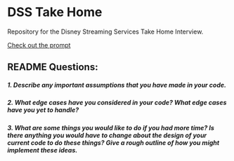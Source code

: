 #  DSS Take Home

Repository for the Disney Streaming Services Take Home Interview.

[Check out the prompt](./PROMPT.md)

## README Questions:

##### 1. Describe any important assumptions that you have made in your code.

##### 2. What edge cases have you considered in your code? What edge cases have you yet to handle?

##### 3. What are some things you would like to do if you had more time? Is there anything you would have to change about the design of your current code to do these things? Give a rough outline of how you might implement these ideas.
